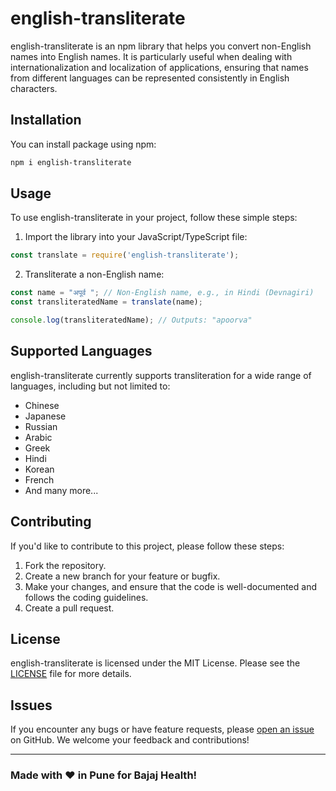 # english-transliterate

english-transliterate is an npm library that helps you convert non-English names into English names. It is particularly useful when dealing with internationalization and localization of applications, ensuring that names from different languages can be represented consistently in English characters.

## Installation

You can install package using npm:

```bash
npm i english-transliterate
```

## Usage

To use english-transliterate in your project, follow these simple steps:

1. Import the library into your JavaScript/TypeScript file:

```javascript
const translate = require('english-transliterate');
```

2. Transliterate a non-English name:

```javascript
const name = "अपूर्व "; // Non-English name, e.g., in Hindi (Devnagiri)
const transliteratedName = translate(name);

console.log(transliteratedName); // Outputs: "apoorva"
```

## Supported Languages

english-transliterate currently supports transliteration for a wide range of languages, including but not limited to:

- Chinese
- Japanese
- Russian
- Arabic
- Greek
- Hindi
- Korean
- French
- And many more...

## Contributing

If you'd like to contribute to this project, please follow these steps:

1. Fork the repository.
2. Create a new branch for your feature or bugfix.
3. Make your changes, and ensure that the code is well-documented and follows the coding guidelines.
4. Create a pull request.

## License

english-transliterate is licensed under the MIT License. Please see the [LICENSE](https://github.com/ApoorvTyagi/english-transliterate/blob/main/LICENSE) file for more details.

## Issues

If you encounter any bugs or have feature requests, please [open an issue](https://github.com/ApoorvTyagi/english-transliterate/issues) on GitHub. We welcome your feedback and contributions!

---

### Made with ❤️ in Pune for Bajaj Health!
